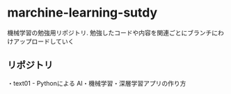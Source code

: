 # marchine-learning-sutdy
機械学習の勉強用リポジトリ.
勉強したコードや内容を関連ごとにブランチにわけアップロードしていく

## リポジトリ
・text01 - Pythonによる AI・機械学習・深層学習アプリの作り方
